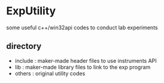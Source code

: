 # ExpUtility
some useful c++/win32api codes to conduct lab experiments

## directory

- include	: maker-made header files to use instruments API
- lib		: maker-made library files to link to the exp program
- others	: original utility codes
